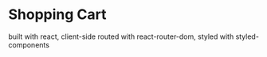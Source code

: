 # Shopping Cart

built with react, client-side routed with react-router-dom, styled
with styled-components
